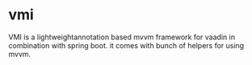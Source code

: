 # vmi
VMI is a lightweightannotation based mvvm framework for vaadin in combination with spring boot. it comes with bunch of helpers for using mvvm.
